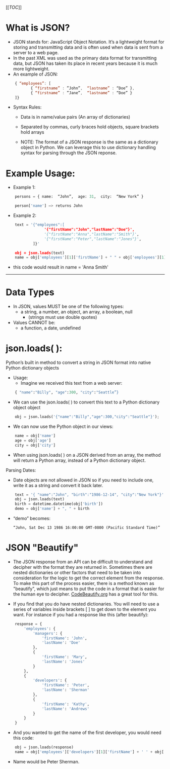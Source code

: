
[[_TOC_]]

# What is JSON?

- JSON stands for: JavaScript Object Notation.  It’s a lightweight format for storing and transmitting data and is often used when data is sent from a server to a web page.
- In the past XML was used as the primary data format for transmitting data, but JSON has taken its place in recent years because it is much more lightweight.
- An example of JSON: 

      
```js
    { “employees”: [
           { “firstname” : ”John”,  “lastname” : “Doe” },
           { “firstname” : ”Jane”,  “lastname” : “Doe” }
    ]}
```


- Syntax Rules:
  - Data is in name/value pairs (An array of dictionaries)
  - Separated by commas, curly braces hold objects, square brackets hold arrays

  - NOTE: The format of a JSON response is the same as a dictionary object in Python. We can leverage this to use dictionary handling syntax for parsing through the JSON reponse.

# Example Usage:

- Example 1:

```python
    persons = { name:  “John”,  age: 31,  city:  “New York” }

    person['name'] —> returns John
```


- Example 2:
      
```python
    text = '{"employees":[
                 '{"firstName":"John","lastName":"Doe"}',
                 '{"firstName":"Anna","lastName":"Smith"}', 
                 '{"firstName":"Peter","lastName":"Jones"}',
            ]}'

    obj = json.loads(text)
    name = obj['employees'][1]['firstName'] + " " + obj['employees'][1]['lastName']
```
  - this code would result in name = 'Anna Smith'

---
# Data Types

- In JSON, values MUST be one of the following types:
  - a string, a number, an object, an array, a boolean, null
    - (strings must use double quotes)
- Values CANNOT be:
  - a function, a date, undefined

# json.loads( ):

Python’s built in method to convert a string in JSON format into native Python dictionary objects
- Usage:
  - Imagine we received this text from a web server:
        
```python
    { "name":"Billy", "age":300, "city":"Seattle”}
```

  - We can use the json.loads( ) to convert this text to a Python dictionary object object

        
```python
    obj = json.loads('{"name":"Billy","age":300,"city":"Seattle"}');
```

  - We can now use the Python object in our views:

        
```python
    name = obj['name']
    age = obj['age']
    city = obj['city']
```

- When using json.loads( ) on a JSON derived from an array, the method will return a Python array, instead of a Python dictionary object. 

Parsing Dates:
   - Date objects are not allowed in JSON so if you need to include one, write it as a string and convert it back later.
 
```python
    text = '{ "name":"John", "birth":"1986-12-14", "city":"New York"}'
    obj = json.loads(text)
    birth = datetime.datetime(obj['birth'])
    demo = obj['name'] + ", " + birth
```

- “demo” becomes: 

      “John, Sat Dec 13 1986 16:00:00 GMT-0800 (Pacific Standard Time)”

# JSON "Beautify"
- The JSON response from an API can be difficult to understand and decipher with the format they are returned in. Sometimes there are nested dictionaries or other factors that need to be taken into consideration for the logic to get the correct element from the response. To make this part of the process easier, there is a method known as "beautify", which just means to put the code in a format that is easier for the human eye to decipher. [CodeBeautify.org](https://codebeautify.org/python-formatter-beautifier) has a great tool for this. 

- If you find that you do have nested dictionaries. You will need to use a series of variables inside brackets [ ] to get down to the element you want. For instance if you had a response like this (after beautify):

    
```python
    response = {
        'employees': {
            'managers': {
                'firstName': 'John',
                'lastName': 'Doe'
            },
            {
                'firstName': 'Mary',
                'lastName': 'Jones'
            }
        },
        {
            'developers': {
                'firstName': 'Peter',
                'lastName': 'Sherman'
            },
            {
                'firstName': 'Kathy',
                'lastName': 'Andrews'
            }
        }
    }
```
- And you wanted to get the name of the first developer, you would need this code:
    
```python
    obj = json.loads(response)
    name = obj['employees']['developers'][1]['firstName'] + ' ' + obj['employees']['developers'][1]['lastName']
```
- Name would be Peter Sherman.
    